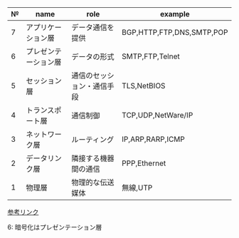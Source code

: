 
| №     | name       | role          | example                   |
| ----- | ---------- | ------------- | ------------------------- |
| 7<br> | アプリケーション層  | データ通信を提供      | BGP,HTTP,FTP,DNS,SMTP,POP |
| 6     | プレゼンテーション層 | データの形式        | SMTP,FTP,Telnet           |
| 5     | セッション層     | 通信のセッション・通信手段 | TLS,NetBIOS               |
| 4     | トランスポート層   | 通信制御          | TCP,UDP,NetWare/IP        |
| 3     | ネットワーク層    | ルーティング        | IP,ARP,RARP,ICMP          |
| 2     | データリンク層    | 隣接する機器間の通信    | PPP,Ethernet              |
| 1     | 物理層        | 物理的な伝送媒体      | 無線,UTP                    |
[参考リンク](https://www.itmanage.co.jp/column/osi-reference-model/)

6: 暗号化はプレゼンテーション層